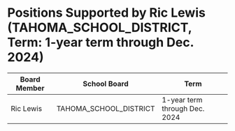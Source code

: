 # Positions Supported by Ric Lewis (TAHOMA_SCHOOL_DISTRICT, Term: 1-year term through Dec. 2024)

| Board Member | School Board | Term |
|--------------|--------------|------|
| Ric Lewis | TAHOMA_SCHOOL_DISTRICT | 1-year term through Dec. 2024 |

